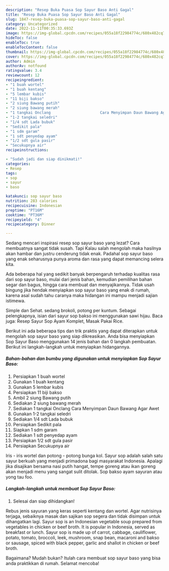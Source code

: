 ```yaml
---
description: "Resep Buka Puasa Sop Sayur Baso Anti Gagal"
title: "Resep Buka Puasa Sop Sayur Baso Anti Gagal"
slug: 1847-resep-buka-puasa-sop-sayur-baso-anti-gagal
category: Uncategorized
date: 2022-11-11T00:35:33.693Z
image: https://img-global.cpcdn.com/recipes/055a18f22984774c/680x482cq70/sop-sayur-baso-foto-resep-utama.jpg
hideToc: false
enableToc: true
enableTocContent: false
thumbnail: https://img-global.cpcdn.com/recipes/055a18f22984774c/680x482cq70/sop-sayur-baso-foto-resep-utama.jpg
cover: https://img-global.cpcdn.com/recipes/055a18f22984774c/680x482cq70/sop-sayur-baso-foto-resep-utama.jpg
author: Admin
authorAv: notfound
ratingvalue: 3.4
reviewcount: 12
recipeingredient:
- "1 buah wortel"
- "1 buah kentang"
- "5 lembar kubis"
- "11 biji bakso"
- "2 siung Bawang putih"
- "2 siung bawang merah"
- "1 tangkai Onclang                      Cara Menyimpan Daun Bawang Agar Awet"
- "1-2 tangkai seledri"
- "1/4 sdt Lada bubuk"
- "Sedikit pala"
- "1 sdm garam"
- "1 sdt penyedap ayam"
- "1/2 sdt gula pasir"
- "Secukupnya air"
recipeinstructions:

- "Sudah jadi dan siap dinikmati!"
categories:
- Resep
tags:
- sop
- sayur
- baso

katakunci: sop sayur baso 
nutrition: 283 calories
recipecuisine: Indonesian
preptime: "PT16M"
cooktime: "PT36M"
recipeyield: "4"
recipecategory: Dinner

---
```



Sedang mencari inspirasi resep sop sayur baso yang lezat? Cara membuatnya sangat tidak susah. Tapi Kalau salah mengolah maka hasilnya akan hambar dan justru cenderung tidak enak. Padahal sop sayur baso yang enak seharusnya punya aroma dan rasa yang dapat memancing selera kita.


Ada beberapa hal yang sedikit banyak berpengaruh terhadap kualitas rasa dari sop sayur baso, mulai dari jenis bahan, kemudian pemilihan bahan segar dan bagus, hingga cara membuat dan menyajikannya. Tidak usah bingung jika hendak menyiapkan sop sayur baso yang enak di rumah, karena asal sudah tahu caranya maka hidangan ini mampu menjadi sajian istimewa.

Simple dan Sehat. sedang brokoli, potong per kuntum. Sebagai pelengkapnya, isian dari sayur sop bakso ini menggunakan sawi hijau. Baca juga: Resep Sayur Sop Ayam Komplet, Masak Pakai Rice.


Berikut ini ada beberapa tips dan trik praktis yang dapat diterapkan untuk mengolah sop sayur baso yang siap dikreasikan. Anda bisa menyiapkan Sop Sayur Baso menggunakan 14 jenis bahan dan 0 langkah pembuatan. Berikut ini langkah-langkah untuk menyiapkan hidangannya.

<!--inarticleads1-->

##### Bahan-bahan dan bumbu yang digunakan untuk menyiapkan Sop Sayur Baso:

1. Persiapkan 1 buah wortel
1. Gunakan 1 buah kentang
1. Gunakan 5 lembar kubis
1. Persiapkan 11 biji bakso
1. Ambil 2 siung Bawang putih
1. Sediakan 2 siung bawang merah
1. Sediakan 1 tangkai Onclang                      Cara Menyimpan Daun Bawang Agar Awet
1. Gunakan 1-2 tangkai seledri
1. Sediakan 1/4 sdt Lada bubuk
1. Persiapkan Sedikit pala
1. Siapkan 1 sdm garam
1. Sediakan 1 sdt penyedap ayam
1. Persiapkan 1/2 sdt gula pasir
1. Persiapkan Secukupnya air


Iris - iris wortel dan potong - potong bunga kol. Sayur sop adalah salah satu sayur berkuah yang menjadi primadona bagi masyarakat Indonesia. Apalagi jika disajikan bersama nasi putih hangat, tempe goreng atau ikan goreng akan menjadi menu yang sangat sulit ditolak. Sop bakso ayam sayuran atau yong tau foo. 

<!--inarticleads2-->

##### Langkah-langkah untuk membuat Sop Sayur Baso:


1. Selesai dan siap dihidangkan!

Rebus jenis sayuran yang keras seperti kentang dan wortel. Agar nutrisinya terjaga, sebaiknya masak dan sajikan sop segera dan tidak disimpan untuk dihangatkan lagi. Sayur sop is an Indonesian vegetable soup prepared from vegetables in chicken or beef broth. It is popular in Indonesia, served as breakfast or lunch. Sayur sop is made up of carrot, cabbage, cauliflower, potato, tomato, broccoli, leek, mushroom, snap bean, macaroni and bakso or sausage, spiced with black pepper, garlic and shallot in chicken or beef broth. 

Bagaimana? Mudah bukan? Itulah cara membuat sop sayur baso yang bisa anda praktikkan di rumah. Selamat mencoba!
